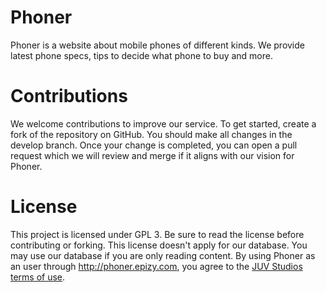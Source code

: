  # Phoner
Phoner is a website about mobile phones of different kinds. We provide latest phone specs, tips to decide what phone to buy and more.

# Contributions
We welcome contributions to improve our service. To get started, create a fork of the repository on GitHub. You should make all changes in the develop branch. Once your change is completed, you can open a pull request which we will review and merge if it aligns with our vision for Phoner.

# License
This project is licensed under GPL 3. Be sure to read the license before contributing or forking. This license doesn't apply for our database. You may use our database if you are only reading content. By using Phoner as an user through http://phoner.epizy.com, you agree to the [JUV Studios terms of use](https://sway.office.com/s/5JnZ4XUEqVN7bAsB/embed).
